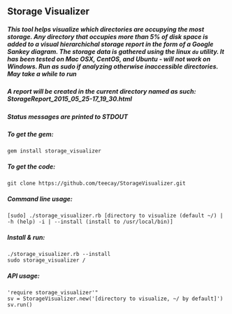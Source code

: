 ## Storage Visualizer

##### This tool helps visualize which directories are occupying the most storage. Any directory that occupies more than 5% of disk space is added to a visual hierarchichal storage report in the form of a Google Sankey diagram. The storage data is gathered using the linux `du` utility. It has been tested on Mac OSX, CentOS, and Ubuntu - will not work on Windows. Run as sudo if analyzing otherwise inaccessible directories. May take a while to run

##### A report will be created in the current directory named as such: StorageReport_2015_05_25-17_19_30.html
##### Status messages are printed to STDOUT

##### To get the gem:

	gem install storage_visualizer

##### To get the code:

	git clone https://github.com/teecay/StorageVisualizer.git

##### Command line usage:

	[sudo] ./storage_visualizer.rb [directory to visualize (default ~/) | -h (help) -i | --install (install to /usr/local/bin)]

##### Install & run:
	./storage_visualizer.rb --install
	sudo storage_visualizer /

##### API usage: 	

	'require storage_visualizer'"
	sv = StorageVisualizer.new('[directory to visualize, ~/ by default]')
	sv.run()

